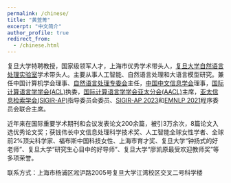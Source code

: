 ```yaml
---
permalink: /chinese/
title: "黄萱菁"
excerpt: "中文简介"
author_profile: true
redirect_from: 
  - /chinese.html
---
```

复旦大学特聘教授，国家级领军人才，上海市优秀学术带头人，[复旦大学自然语言处理实验室](https://nlp.fudan.edu.cn/main.htm)学术带头人。主要从事人工智能、自然语言处理和大语言模型研究。兼任中国计算机学会理事、[自然语言处理专委会](http://tcci.ccf.org.cn/)主任，[中国中文信息学会](http://www.cipsc.org.cn/)理事，[国际计算语言学学会(ACL)](https://www.aclweb.org/portal/about)执委，[国际计算语言学学会亚太分会(AACL)](https://aaclnet.org/about/index.html)主席，[亚太信息检索学会(SIGIR-AP)]((http://www.sigir-ap.org/))指导委员会委员、[SIGIR-AP 2023](http://www.sigir-ap.org/sigir-ap-2023/)和[EMNLP 2021](http://2021.emnlp.org)程序委员会联合主席。

近年来在国际重要学术期刊和会议发表论文200余篇，被引3万余次，8篇论文入选优秀论文奖；获钱伟长中文信息处理科学技术奖、人工智能全球女性学者、全球前2%顶尖科学家、福布斯中国科技女性、上海市育才奖、复旦大学“钟扬式的好老师”、复旦大学“研究生心目中的好导师”、复旦大学“廖凯原最受欢迎教师奖”等多项荣誉。

联系方式：上海市杨浦区淞沪路2005号复旦大学江湾校区交叉二号科学楼
